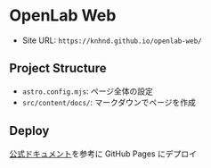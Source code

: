 # OpenLab Web

- Site URL: `https://knhnd.github.io/openlab-web/`

## Project Structure

- `astro.config.mjs`: ページ全体の設定
- `src/content/docs/`: マークダウンでページを作成

## Deploy
 
[公式ドキュメント](https://docs.astro.build/ja/guides/deploy/github/)を参考に GitHub Pages にデプロイ